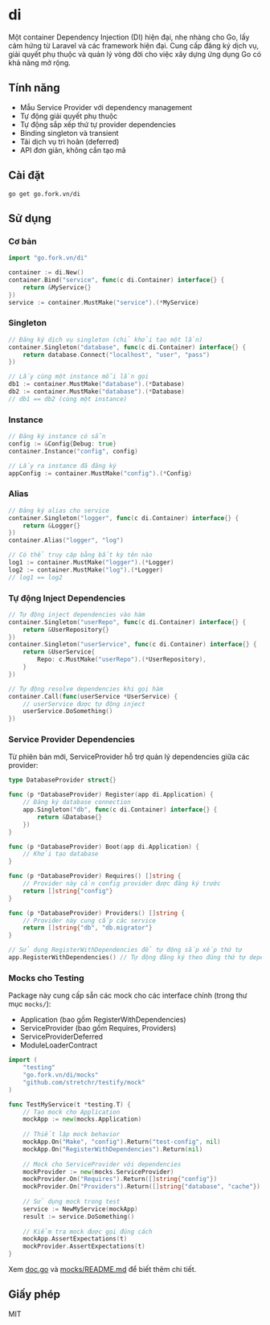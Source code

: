 # di

Một container Dependency Injection (DI) hiện đại, nhẹ nhàng cho Go, lấy cảm hứng từ Laravel và các framework hiện đại. Cung cấp đăng ký dịch vụ, giải quyết phụ thuộc và quản lý vòng đời cho việc xây dựng ứng dụng Go có khả năng mở rộng.

## Tính năng
- Mẫu Service Provider với dependency management
- Tự động giải quyết phụ thuộc
- Tự động sắp xếp thứ tự provider dependencies  
- Binding singleton và transient
- Tải dịch vụ trì hoãn (deferred)
- API đơn giản, không cần tạo mã

## Cài đặt

```
go get go.fork.vn/di
```

## Sử dụng

### Cơ bản

```go
import "go.fork.vn/di"

container := di.New()
container.Bind("service", func(c di.Container) interface{} {
    return &MyService{}
})
service := container.MustMake("service").(*MyService)
```

### Singleton

```go
// Đăng ký dịch vụ singleton (chỉ khởi tạo một lần)
container.Singleton("database", func(c di.Container) interface{} {
    return database.Connect("localhost", "user", "pass")
})

// Lấy cùng một instance mỗi lần gọi
db1 := container.MustMake("database").(*Database)
db2 := container.MustMake("database").(*Database)
// db1 == db2 (cùng một instance)
```

### Instance

```go
// Đăng ký instance có sẵn
config := &Config{Debug: true}
container.Instance("config", config)

// Lấy ra instance đã đăng ký
appConfig := container.MustMake("config").(*Config)
```

### Alias

```go
// Đăng ký alias cho service
container.Singleton("logger", func(c di.Container) interface{} {
    return &Logger{}
})
container.Alias("logger", "log")

// Có thể truy cập bằng bất kỳ tên nào
log1 := container.MustMake("logger").(*Logger)
log2 := container.MustMake("log").(*Logger)
// log1 == log2
```

### Tự động Inject Dependencies

```go
// Tự động inject dependencies vào hàm
container.Singleton("userRepo", func(c di.Container) interface{} {
    return &UserRepository{}
})
container.Singleton("userService", func(c di.Container) interface{} {
    return &UserService{
        Repo: c.MustMake("userRepo").(*UserRepository),
    }
})

// Tự động resolve dependencies khi gọi hàm
container.Call(func(userService *UserService) {
    // userService được tự động inject
    userService.DoSomething()
})
```

### Service Provider Dependencies

Từ phiên bản mới, ServiceProvider hỗ trợ quản lý dependencies giữa các provider:

```go
type DatabaseProvider struct{}

func (p *DatabaseProvider) Register(app di.Application) {
    // Đăng ký database connection
    app.Singleton("db", func(c di.Container) interface{} {
        return &Database{}
    })
}

func (p *DatabaseProvider) Boot(app di.Application) {
    // Khởi tạo database
}

func (p *DatabaseProvider) Requires() []string {
    // Provider này cần config provider được đăng ký trước
    return []string{"config"}
}

func (p *DatabaseProvider) Providers() []string {
    // Provider này cung cấp các service
    return []string{"db", "db.migrator"}
}

// Sử dụng RegisterWithDependencies để tự động sắp xếp thứ tự
app.RegisterWithDependencies() // Tự động đăng ký theo đúng thứ tự dependency
```

### Mocks cho Testing

Package này cung cấp sẵn các mock cho các interface chính (trong thư mục `mocks/`):
- Application (bao gồm RegisterWithDependencies)
- ServiceProvider (bao gồm Requires, Providers)
- ServiceProviderDeferred
- ModuleLoaderContract

```go
import (
    "testing"
    "go.fork.vn/di/mocks"
    "github.com/stretchr/testify/mock"
)

func TestMyService(t *testing.T) {
    // Tạo mock cho Application
    mockApp := new(mocks.Application)
    
    // Thiết lập mock behavior
    mockApp.On("Make", "config").Return("test-config", nil)
    mockApp.On("RegisterWithDependencies").Return(nil)
    
    // Mock cho ServiceProvider với dependencies
    mockProvider := new(mocks.ServiceProvider)
    mockProvider.On("Requires").Return([]string{"config"})
    mockProvider.On("Providers").Return([]string{"database", "cache"})
    
    // Sử dụng mock trong test
    service := NewMyService(mockApp)
    result := service.DoSomething()
    
    // Kiểm tra mock được gọi đúng cách
    mockApp.AssertExpectations(t)
    mockProvider.AssertExpectations(t)
}
```

Xem [doc.go](./doc.go) và [mocks/README.md](./mocks/README.md) để biết thêm chi tiết.

## Giấy phép
MIT
